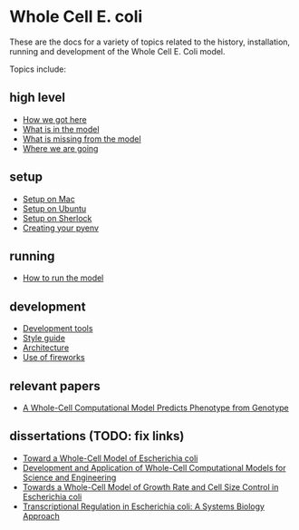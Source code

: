 Whole Cell E. coli
===================

These are the docs for a variety of topics related to the history, installation, running and development of the Whole Cell E. Coli model.

Topics include:

high level
--------------

* [How we got here](history.md)
* [What is in the model](complete.md)
* [What is missing from the model](incomplete.md)
* [Where we are going](future.md)

setup
-------

* [Setup on Mac](setup-mac.md)
* [Setup on Ubuntu](setup-ubuntu.md)
* [Setup on Sherlock](setup-sherlock.md)
* [Creating your pyenv](create-pyenv.md)

running
-----------

* [How to run the model](run.md)

development
------------

* [Development tools](dev-tools.md)
* [Style guide](style-guide.md)
* [Architecture](architecture.md)
* [Use of fireworks](fireworks.md)

relevant papers
---------------

* [A Whole-Cell Computational Model Predicts Phenotype from Genotype](https://www.cell.com/cell/abstract/S0092-8674(12)00776-3)

dissertations (TODO: fix links)
-----------------
* [Toward a Whole-Cell Model of Escherichia coli](derek-macklin-dissertation.pdf)
* [Development and Application of Whole-Cell Computational Models for Science and Engineering](jonathan-ross-karr-dissertation.pdf)
* [Towards a Whole-Cell Model of Growth Rate and Cell Size Control in Escherichia coli](nicholas-ruggero-dissertation.pdf)
* [Transcriptional Regulation in Escherichia coli: A Systems Biology Approach](markus-covert-dissertation.pdf)
